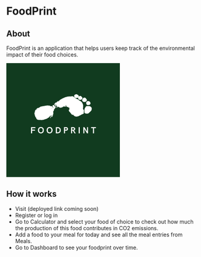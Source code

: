 # FoodPrint

## About

FoodPrint is an application that helps users keep track of the environmental impact of their food choices.

<img src="https://github.com/despinaki/FoodPrint/blob/main/Client/src/assets/foodprint.png" width="300">

## How it works

* Visit (deployed link coming soon)
* Register or log in
* Go to Calculator and select your food of choice to check out how much the production of this food contributes in CO2 emissions.
* Add a food to your meal for today and see all the meal entries from Meals.
* Go to Dashboard to see your foodprint over time.